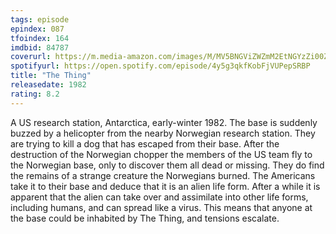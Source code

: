 ```yaml
---
tags: episode
epindex: 087
tfoindex: 164
imdbid: 84787
coverurl: https://m.media-amazon.com/images/M/MV5BNGViZWZmM2EtNGYzZi00ZDAyLTk3ODMtNzIyZTBjN2Y1NmM1XkEyXkFqcGdeQXVyNTAyODkwOQ@@._V1_SX202_CR0,0,202,300_.jpg
spotifyurl: https://open.spotify.com/episode/4y5g3qkfKobFjVUPepSRBP
title: "The Thing"
releasedate: 1982
rating: 8.2
---
```


A US research station, Antarctica, early-winter 1982. The base is suddenly buzzed by a helicopter from the nearby Norwegian research station. They are trying to kill a dog that has escaped from their base. After the destruction of the Norwegian chopper the members of the US team fly to the Norwegian base, only to discover them all dead or missing. They do find the remains of a strange creature the Norwegians burned. The Americans take it to their base and deduce that it is an alien life form. After a while it is apparent that the alien can take over and assimilate into other life forms, including humans, and can spread like a virus. This means that anyone at the base could be inhabited by The Thing, and tensions escalate.